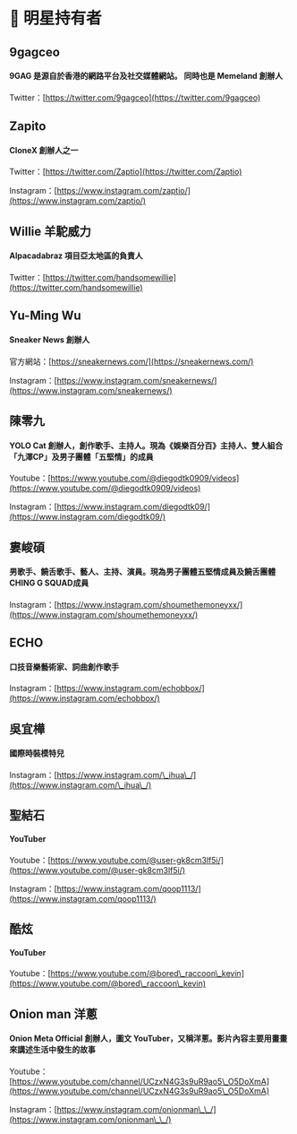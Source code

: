 # 🌟 明星持有者

## 9gagceo

#### 9GAG 是源自於香港的網路平台及社交媒體網站。 同時也是 Memeland 創辦人

Twitter：[https://twitter.com/9gagceo](https://twitter.com/9gagceo)



## Zapito

#### CloneX 創辦人之一

Twitter：[https://twitter.com/Zaptio](https://twitter.com/Zaptio)

Instagram：[https://www.instagram.com/zaptio/](https://www.instagram.com/zaptio/)



## Willie 羊駝威力

#### Alpacadabraz 項目亞太地區的負責人

Twitter：[https://twitter.com/handsomewillie](https://twitter.com/handsomewillie)



## Yu-Ming Wu

#### Sneaker News 創辦人

官方網站：[https://sneakernews.com/](https://sneakernews.com/)

Instagram：[https://www.instagram.com/sneakernews/](https://www.instagram.com/sneakernews/)



## 陳零九

#### YOLO Cat 創辦人，創作歌手、主持人。現為《娛樂百分百》主持人、雙人組合「九澤CP」及男子團體「五堅情」的成員

Youtube：[https://www.youtube.com/@diegodtk0909/videos](https://www.youtube.com/@diegodtk0909/videos)

Instagram：[https://www.instagram.com/diegodtk09/](https://www.instagram.com/diegodtk09/)



## 婁峻碩

#### 男歌手、饒舌歌手、藝人、主持、演員。現為男子團體五堅情成員及饒舌團體CHING G SQUAD成員

Instagram：[https://www.instagram.com/shoumethemoneyxx/](https://www.instagram.com/shoumethemoneyxx/)



## ECHO

#### 口技音樂藝術家、詞曲創作歌手

Instagram：[https://www.instagram.com/echobbox/](https://www.instagram.com/echobbox/)



## 吳宜樺

#### 國際時裝模特兒

Instagram：[https://www.instagram.com/\_ihua\_/](https://www.instagram.com/\_ihua\_/)



## 聖結石

#### YouTuber

Youtube：[https://www.youtube.com/@user-gk8cm3lf5i/](https://www.youtube.com/@user-gk8cm3lf5i/)

Instagram：[https://www.instagram.com/qoop1113/](https://www.instagram.com/qoop1113/)



## 酷炫

#### YouTuber

Youtube：[https://www.youtube.com/@bored\_raccoon\_kevin](https://www.youtube.com/@bored\_raccoon\_kevin)



## Onion man 洋蔥

#### Onion Meta Official 創辦人，圖文 YouTuber，又稱洋蔥。影片內容主要用畫畫來講述生活中發生的故事

Youtube：[https://www.youtube.com/channel/UCzxN4G3s9uR9ao5\_O5DoXmA](https://www.youtube.com/channel/UCzxN4G3s9uR9ao5\_O5DoXmA)

Instagram：[https://www.instagram.com/onionman\_\_/](https://www.instagram.com/onionman\_\_/)



